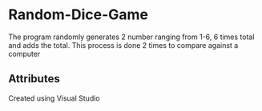 # Random-Dice-Game
The program randomly generates 2 number ranging from 1-6, 6 times total and adds the total. This process is done 2 times to compare against a computer

## Attributes
Created using Visual Studio
